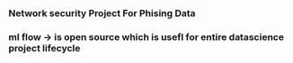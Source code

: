 ### Network security Project For Phising Data
### ml flow -> is open source which is usefl for entire datascience project lifecycle